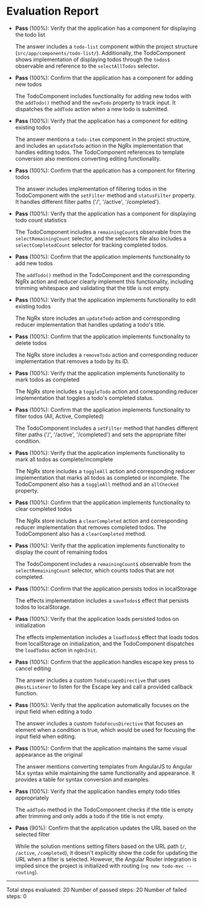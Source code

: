 # Evaluation Report

- **Pass** (100%): Verify that the application has a component for displaying the todo list
  
  The answer includes a `todo-list` component within the project structure (`src/app/components/todo-list/`). Additionally, the TodoComponent shows implementation of displaying todos through the `todos$` observable and reference to the `selectAllTodos` selector.

- **Pass** (100%): Confirm that the application has a component for adding new todos
  
  The TodoComponent includes functionality for adding new todos with the `addTodo()` method and the `newTodo` property to track input. It dispatches the `addTodo` action when a new todo is submitted.

- **Pass** (100%): Verify that the application has a component for editing existing todos
  
  The answer mentions a `todo-item` component in the project structure, and includes an `updateTodo` action in the NgRx implementation that handles editing todos. The TodoComponent references to template conversion also mentions converting editing functionality.

- **Pass** (100%): Confirm that the application has a component for filtering todos
  
  The answer includes implementation of filtering todos in the TodoComponent with the `setFilter` method and `statusFilter` property. It handles different filter paths ('/', '/active', '/completed').

- **Pass** (100%): Verify that the application has a component for displaying todo count statistics
  
  The TodoComponent includes a `remainingCount$` observable from the `selectRemainingCount` selector, and the selectors file also includes a `selectCompletedCount` selector for tracking completed todos.

- **Pass** (100%): Confirm that the application implements functionality to add new todos
  
  The `addTodo()` method in the TodoComponent and the corresponding NgRx action and reducer clearly implement this functionality, including trimming whitespace and validating that the title is not empty.

- **Pass** (100%): Verify that the application implements functionality to edit existing todos
  
  The NgRx store includes an `updateTodo` action and corresponding reducer implementation that handles updating a todo's title.

- **Pass** (100%): Confirm that the application implements functionality to delete todos
  
  The NgRx store includes a `removeTodo` action and corresponding reducer implementation that removes a todo by its ID.

- **Pass** (100%): Verify that the application implements functionality to mark todos as completed
  
  The NgRx store includes a `toggleTodo` action and corresponding reducer implementation that toggles a todo's completed status.

- **Pass** (100%): Confirm that the application implements functionality to filter todos (All, Active, Completed)
  
  The TodoComponent includes a `setFilter` method that handles different filter paths ('/', '/active', '/completed') and sets the appropriate filter condition.

- **Pass** (100%): Verify that the application implements functionality to mark all todos as complete/incomplete
  
  The NgRx store includes a `toggleAll` action and corresponding reducer implementation that marks all todos as completed or incomplete. The TodoComponent also has a `toggleAll` method and an `allChecked` property.

- **Pass** (100%): Confirm that the application implements functionality to clear completed todos
  
  The NgRx store includes a `clearCompleted` action and corresponding reducer implementation that removes completed todos. The TodoComponent also has a `clearCompleted` method.

- **Pass** (100%): Verify that the application implements functionality to display the count of remaining todos
  
  The TodoComponent includes a `remainingCount$` observable from the `selectRemainingCount` selector, which counts todos that are not completed.

- **Pass** (100%): Confirm that the application persists todos in localStorage
  
  The effects implementation includes a `saveTodos$` effect that persists todos to localStorage.

- **Pass** (100%): Verify that the application loads persisted todos on initialization
  
  The effects implementation includes a `loadTodos$` effect that loads todos from localStorage on initialization, and the TodoComponent dispatches the `loadTodos` action in `ngOnInit`.

- **Pass** (100%): Confirm that the application handles escape key press to cancel editing
  
  The answer includes a custom `TodoEscapeDirective` that uses `@HostListener` to listen for the Escape key and call a provided callback function.

- **Pass** (100%): Verify that the application automatically focuses on the input field when editing a todo
  
  The answer includes a custom `TodoFocusDirective` that focuses an element when a condition is true, which would be used for focusing the input field when editing.

- **Pass** (100%): Confirm that the application maintains the same visual appearance as the original
  
  The answer mentions converting templates from AngularJS to Angular 14.x syntax while maintaining the same functionality and appearance. It provides a table for syntax conversion and examples.

- **Pass** (100%): Verify that the application handles empty todo titles appropriately
  
  The `addTodo` method in the TodoComponent checks if the title is empty after trimming and only adds a todo if the title is not empty.

- **Pass** (90%): Confirm that the application updates the URL based on the selected filter
  
  While the solution mentions setting filters based on the URL path (`/`, `/active`, `/completed`), it doesn't explicitly show the code for updating the URL when a filter is selected. However, the Angular Router integration is implied since the project is initialized with routing (`ng new todo-mvc --routing`).

---

Total steps evaluated: 20
Number of passed steps: 20
Number of failed steps: 0